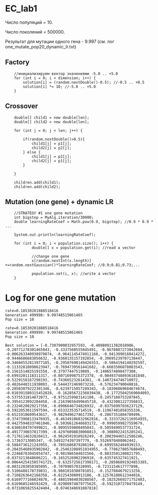 # EC_lab1

Число популяций = 10.

Число поколений = 500000.

Результат для мутации одного гена - 9.997 (см. лог one_mutate_pop20_dynamic_lr.txt)


## Factory

        //инициализируем вектор значениями -5.0 .. +5.0
        for (int i = 0; i < dimension; i++) {
            solution[i] = (random.nextDouble()-0.5); //-0.5 .. +0.5
            solution[i] *= 10; //-5.0 .. +5.0
        }

## Crossover

        double[] child1 = new double[len];
        double[] child2 = new double[len];
        
        for (int j = 0; j < len; j++) {
            
            if(random.nextDouble()>0.5){
                child1[j] = p1[j];
                child2[j] = p2[j];
            } else {
                child1[j] = p2[j];
                child2[j] = p1[j];
            }
            
        }
        
        children.add(child1);
        children.add(child2);

## Mutation (one gene) + dynamic LR

        //STRATEGY #1 one gene mutation
		int bigstep = MyAlg.iteration/30000;
        double learningRateCoef = Math.pow(0.9, bigstep); //0.9 * 0.9 * ...
        
        System.out.println(learningRateCoef);
        
        for (int i = 0; i < population.size(); i++) {
                double[] x = population.get(i); //read a vector
     
                //change one gene
                x[random.nextInt(x.length)] +=random.nextGaussian()*learningRateCoef; //0.9;0.81;0.73;...
                            
                population.set(i, x); //write a vector
        }
    
# Log for one gene mutation
	rate=0.18530201888518416
	Generation 499998: 9.99748515061465
	Pop size = 10
	
	rate=0.18530201888518416
	Generation 499999: 9.99748515061465
	Pop size = 10
	
	Best solution = [-0.7307900032957593, -0.40980911382018986, -0.20771278301465043, -0.3337560555845491, -0.9678887273042684, -0.006263340938970874, -0.9641145474911168, -0.9413990160414272, -0.9446686683056632, -0.9360135157192854, -0.39695239707138447, -0.34604552813977185, -0.29507698149426553, -0.5064194140292597, -0.11332818098623947, -0.7694739561441682, -0.6603506878883543, -0.1561514825191558, -0.37977447519889, -0.1406574898477308, -0.6993201118311317, -0.8071699875372378, -0.004937488936181848, -0.5229158167298193, -0.743665232614381, -0.1407244746710972, -0.4826448311938083, -0.5444372469073218, -0.576234790048816, -0.20503079222301346, -0.6239715057289343, -0.18396869684674674, -0.010391580315452828, -0.16285672236839438, -0.17725042569004093, -0.5375531814872073, -0.9751259983141108, -0.2457160753207845, -0.3954123092204458, -0.21639656499645718, -0.4323081227356833, -0.2324620829217356, -0.8906646734826932, -0.03756997036237129, -0.5922053011597594, -0.653323535714519, -0.11967481858355336, -0.6521910609543617, -0.9829496274617392, -0.2067351804789496, -0.37473908133476935, -0.46349106832962816, -0.33337262116954935, -0.44275948337461046, -0.5036612646683172, -0.9990599827559679, -0.6308104797499821, -0.9095559800495043, -0.5059499537731724, -0.4917730037817399, -0.42976098830008813, -0.3080022415285241, -0.7176114632820413, -0.9624591910926249, -0.20839446512586246, -0.17363713085347, -0.5493274397397779, -0.5526970488062442, -0.5884736121243955, -0.7891686879286194, -0.6995562484939153, -0.20435460935902042, -0.25463208951034955, -0.7786278057688493, -0.22468783045054747, -0.981986584831566, -0.8033501280821795, -0.8373213848606221, -0.1652526902296918, -0.635745327411921, -0.006442541505741725, -0.6325725617398171, -0.20506891924853385, -0.8831203850385095, -0.707090570328995, -0.7231154617777898, -0.5106488178739831, -0.9881010380781851, -0.1527884679213256, -0.7108263642168358, -0.822543080913186, -0.12576188612344016, -0.6169777166024878, -0.48015984030288567, -0.10252669271752483, -0.6169685246592429, -0.02900974879775625, -0.5923107278479149, -0.07310658255424404, -0.0746348691087818]
